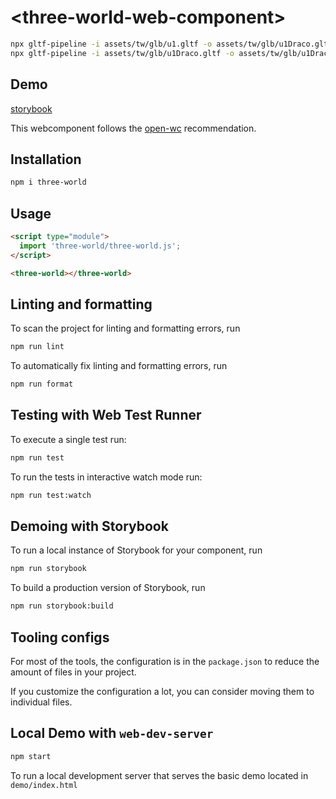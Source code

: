 # \<three-world-web-component>

```bash
npx gltf-pipeline -i assets/tw/glb/u1.gltf -o assets/tw/glb/u1Draco.gltf -d
npx gltf-pipeline -i assets/tw/glb/u1Draco.gltf -o assets/tw/glb/u1Draco.glb
```

## Demo
[storybook](https://joehecn.github.io/three-world-web-component/iframe.html?id=threeworld--regular&args=&viewMode=story)

This webcomponent follows the [open-wc](https://github.com/open-wc/open-wc) recommendation.

## Installation

```bash
npm i three-world
```

## Usage

```html
<script type="module">
  import 'three-world/three-world.js';
</script>

<three-world></three-world>
```

## Linting and formatting

To scan the project for linting and formatting errors, run

```bash
npm run lint
```

To automatically fix linting and formatting errors, run

```bash
npm run format
```

## Testing with Web Test Runner

To execute a single test run:

```bash
npm run test
```

To run the tests in interactive watch mode run:

```bash
npm run test:watch
```

## Demoing with Storybook

To run a local instance of Storybook for your component, run

```bash
npm run storybook
```

To build a production version of Storybook, run

```bash
npm run storybook:build
```


## Tooling configs

For most of the tools, the configuration is in the `package.json` to reduce the amount of files in your project.

If you customize the configuration a lot, you can consider moving them to individual files.

## Local Demo with `web-dev-server`

```bash
npm start
```

To run a local development server that serves the basic demo located in `demo/index.html`
